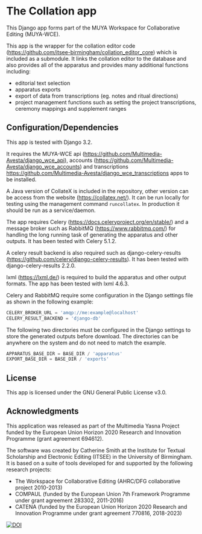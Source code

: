 # The Collation app

This Django app forms part of the MUYA Workspace for Collaborative Editing (MUYA-WCE).

This app is the wrapper for the collation editor code (https://github.com/itsee-birmingham/collation_editor_core) which
is included as a submodule. It links the collation editor to the database and also provides all of the apparatus and
provides many additional functions including:

- editorial text selection
- apparatus exports
- export of data from transcriptions (eg. notes and ritual directions)
- project management functions such as setting the project transcriptions, ceremony mappings and supplement ranges


## Configuration/Dependencies

This app is tested with Django 3.2.

It requires the MUYA-WCE api (https://github.com/Multimedia-Avesta/django_wce_api), accounts
(https://github.com/Multimedia-Avesta/django_wce_accounts) and transcriptions
https://github.com/Multimedia-Avesta/django_wce_transcriptions apps to be installed.

A Java version of CollateX is included in the repository, other version can be access from the website
(https://collatex.net/). It can be run locally for testing using the management command ```runcollatex```. In
production it should be run as a service/daemon.

The app requires Celery (https://docs.celeryproject.org/en/stable/) and a message broker such as RabbitMQ
(https://www.rabbitmq.com/) for handling the long running task of generating the apparatus and other outputs. It has
been tested with Celery 5.1.2.

A celery result backend is also required such as django-celery-results
(https://github.com/celery/django-celery-results). It has been tested with django-celery-results 2.2.0.

lxml (https://lxml.de/) is required to build the apparatus and other output formats. The app has been tested with lxml
4.6.3.

Celery and RabbitMQ require some configuration in the Django settings file as shown in the following example:

```python
CELERY_BROKER_URL = 'amqp://me:example@localhost'
CELERY_RESULT_BACKEND = 'django-db'
```

The following two directories must be configured in the Django settings to store the generated outputs before download.
The directories can be anywhere on the system and do not need to match the example.

```python
APPARATUS_BASE_DIR = BASE_DIR / 'apparatus'
EXPORT_BASE_DIR = BASE_DIR / 'exports'
```

## License

This app is licensed under the GNU General Public License v3.0.

## Acknowledgments

This application was released as part of the Multimedia Yasna Project funded by the European Union Horizon 2020
Research and Innovation Programme (grant agreement 694612).

The software was created by Catherine Smith at the Institute for Textual Scholarship and Electronic Editing (ITSEE) in
the University of Birmingham. It is based on a suite of tools developed for and supported by the following research
projects:

- The Workspace for Collaborative Editing (AHRC/DFG collaborative project 2010-2013)
- COMPAUL (funded by the European Union 7th Framework Programme under grant agreement 283302, 2011-2016)
- CATENA (funded by the European Union Horizon 2020 Research and Innovation Programme under grant agreement 770816, 2018-2023)

[![DOI](https://zenodo.org/badge/431917309.svg)](https://zenodo.org/badge/latestdoi/431917309)
